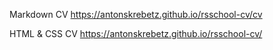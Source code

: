 Markdown CV
https://antonskrebetz.github.io/rsschool-cv/cv

HTML & CSS CV
https://antonskrebetz.github.io/rsschool-cv/
